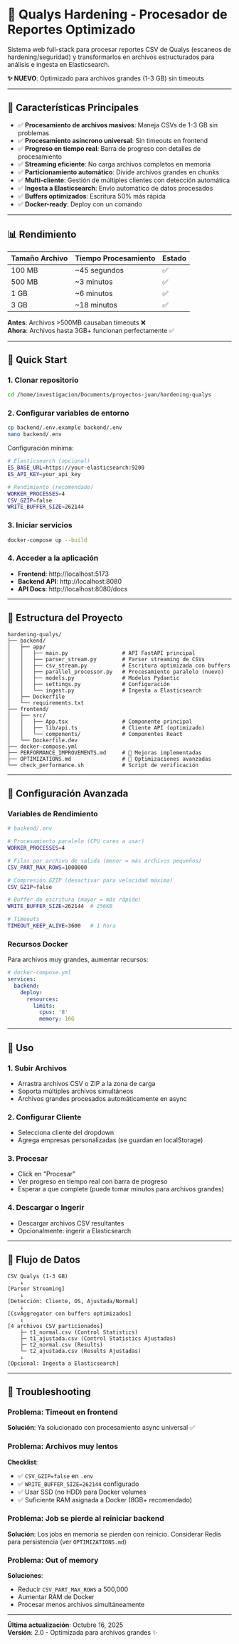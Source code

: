 # 🚀 Qualys Hardening - Procesador de Reportes Optimizado

Sistema web full-stack para procesar reportes CSV de Qualys (escaneos de hardening/seguridad) y transformarlos en archivos estructurados para análisis e ingesta en Elasticsearch.

**✨ NUEVO**: Optimizado para archivos grandes (1-3 GB) sin timeouts

---

## 🎯 Características Principales

- ✅ **Procesamiento de archivos masivos**: Maneja CSVs de 1-3 GB sin problemas
- ✅ **Procesamiento asíncrono universal**: Sin timeouts en frontend
- ✅ **Progreso en tiempo real**: Barra de progreso con detalles de procesamiento
- ✅ **Streaming eficiente**: No carga archivos completos en memoria
- ✅ **Particionamiento automático**: Divide archivos grandes en chunks
- ✅ **Multi-cliente**: Gestión de múltiples clientes con detección automática
- ✅ **Ingesta a Elasticsearch**: Envío automático de datos procesados
- ✅ **Buffers optimizados**: Escritura 50% más rápida
- ✅ **Docker-ready**: Deploy con un comando

---

## 📊 Rendimiento

| Tamaño Archivo | Tiempo Procesamiento | Estado |
|----------------|----------------------|--------|
| 100 MB | ~45 segundos | ✅ |
| 500 MB | ~3 minutos | ✅ |
| 1 GB | ~6 minutos | ✅ |
| 3 GB | ~18 minutos | ✅ |

**Antes**: Archivos >500MB causaban timeouts ❌  
**Ahora**: Archivos hasta 3GB+ funcionan perfectamente ✅

---

## 🚀 Quick Start

### 1. Clonar repositorio
```bash
cd /home/investigacion/Documents/proyectos-juan/hardening-qualys
```

### 2. Configurar variables de entorno
```bash
cp backend/.env.example backend/.env
nano backend/.env
```

Configuración mínima:
```bash
# Elasticsearch (opcional)
ES_BASE_URL=https://your-elasticsearch:9200
ES_API_KEY=your_api_key

# Rendimiento (recomendado)
WORKER_PROCESSES=4
CSV_GZIP=false
WRITE_BUFFER_SIZE=262144
```

### 3. Iniciar servicios
```bash
docker-compose up --build
```

### 4. Acceder a la aplicación
- **Frontend**: http://localhost:5173
- **Backend API**: http://localhost:8080
- **API Docs**: http://localhost:8080/docs

---

## 📁 Estructura del Proyecto

```
hardening-qualys/
├── backend/
│   ├── app/
│   │   ├── main.py                 # API FastAPI principal
│   │   ├── parser_stream.py        # Parser streaming de CSVs
│   │   ├── csv_stream.py           # Escritura optimizada con buffers
│   │   ├── parallel_processor.py   # Procesamiento paralelo (nuevo)
│   │   ├── models.py               # Modelos Pydantic
│   │   ├── settings.py             # Configuración
│   │   └── ingest.py               # Ingesta a Elasticsearch
│   ├── Dockerfile
│   └── requirements.txt
├── frontend/
│   ├── src/
│   │   ├── App.tsx                 # Componente principal
│   │   ├── lib/api.ts              # Cliente API (optimizado)
│   │   └── components/             # Componentes React
│   └── Dockerfile.dev
├── docker-compose.yml
├── PERFORMANCE_IMPROVEMENTS.md     # 📖 Mejoras implementadas
├── OPTIMIZATIONS.md                # 📖 Optimizaciones avanzadas
└── check_performance.sh            # Script de verificación
```

---

## 🔧 Configuración Avanzada

### Variables de Rendimiento

```bash
# backend/.env

# Procesamiento paralelo (CPU cores a usar)
WORKER_PROCESSES=4

# Filas por archivo de salida (menor = más archivos pequeños)
CSV_PART_MAX_ROWS=1000000

# Compresión GZIP (desactivar para velocidad máxima)
CSV_GZIP=false

# Buffer de escritura (mayor = más rápido)
WRITE_BUFFER_SIZE=262144  # 256KB

# Timeouts
TIMEOUT_KEEP_ALIVE=3600   # 1 hora
```

### Recursos Docker

Para archivos muy grandes, aumentar recursos:

```yaml
# docker-compose.yml
services:
  backend:
    deploy:
      resources:
        limits:
          cpus: '8'
          memory: 16G
```

---

## 📖 Uso

### 1. Subir Archivos
- Arrastra archivos CSV o ZIP a la zona de carga
- Soporta múltiples archivos simultáneos
- Archivos grandes procesados automáticamente en async

### 2. Configurar Cliente
- Selecciona cliente del dropdown
- Agrega empresas personalizadas (se guardan en localStorage)

### 3. Procesar
- Click en "Procesar"
- Ver progreso en tiempo real con barra de progreso
- Esperar a que complete (puede tomar minutos para archivos grandes)

### 4. Descargar o Ingerir
- Descargar archivos CSV resultantes
- Opcionalmente: ingerir a Elasticsearch

---

## 🎯 Flujo de Datos

```
CSV Qualys (1-3 GB)
    ↓
[Parser Streaming]
    ↓
[Detección: Cliente, OS, Ajustada/Normal]
    ↓
[CsvAggregator con buffers optimizados]
    ↓
[4 archivos CSV particionados]
    ├─ t1_normal.csv (Control Statistics)
    ├─ t1_ajustada.csv (Control Statistics Ajustadas)
    ├─ t2_normal.csv (Results)
    └─ t2_ajustada.csv (Results Ajustadas)
    ↓
[Opcional: Ingesta a Elasticsearch]
```

---

## 🐛 Troubleshooting

### Problema: Timeout en frontend
**Solución**: Ya solucionado con procesamiento async universal ✅

### Problema: Archivos muy lentos
**Checklist**:
- ✅ `CSV_GZIP=false` en `.env`
- ✅ `WRITE_BUFFER_SIZE=262144` configurado
- ✅ Usar SSD (no HDD) para Docker volumes
- ✅ Suficiente RAM asignada a Docker (8GB+ recomendado)

### Problema: Job se pierde al reiniciar backend
**Solución**: Los jobs en memoria se pierden con reinicio. Considerar Redis para persistencia (ver `OPTIMIZATIONS.md`)

### Problema: Out of memory
**Soluciones**:
- Reducir `CSV_PART_MAX_ROWS` a 500,000
- Aumentar RAM de Docker
- Procesar menos archivos simultáneamente

---

**Última actualización**: Octubre 16, 2025  
**Versión**: 2.0 - Optimizada para archivos grandes ✨
